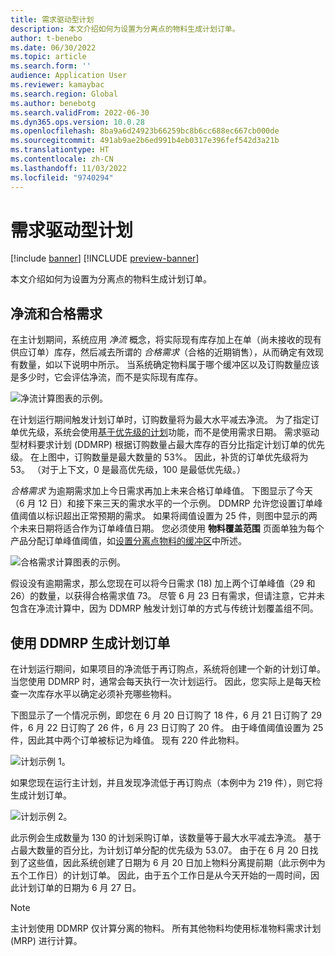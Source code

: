 ```yaml
---
title: 需求驱动型计划
description: 本文介绍如何为设置为分离点的物料生成计划订单。
author: t-benebo
ms.date: 06/30/2022
ms.topic: article
ms.search.form: ''
audience: Application User
ms.reviewer: kamaybac
ms.search.region: Global
ms.author: benebotg
ms.search.validFrom: 2022-06-30
ms.dyn365.ops.version: 10.0.28
ms.openlocfilehash: 8ba9a6d24923b66259bc8b6cc688ec667cb000de
ms.sourcegitcommit: 491ab9ae2b6ed991b4eb0317e396fef542d3a21b
ms.translationtype: HT
ms.contentlocale: zh-CN
ms.lasthandoff: 11/03/2022
ms.locfileid: "9740294"
---
```

# <a name="demand-driven-planning"></a>需求驱动型计划

[!include [banner](../../includes/banner.md)]
[!INCLUDE [preview-banner](../../includes/preview-banner.md)]
<!-- KFM: Preview until further notice -->

本文介绍如何为设置为分离点的物料生成计划订单。

## <a name="net-flow-and-qualified-demand"></a>净流和合格需求

在主计划期间，系统应用 *净流* 概念，将实际现有库存加上在单（尚未接收的现有供应订单）库存，然后减去所谓的 *合格需求*（合格的近期销售），从而确定有效现有数量，如以下说明中所示。 当系统确定物料属于哪个缓冲区以及订购数量应该是多少时，它会评估净流，而不是实际现有库存。

![净流计算图表的示例。](media/ddmrp-net-flow-example.png "净流计算图表的示例")

在计划运行期间触发计划订单时，订购数量将为最大水平减去净流。 为了指定订单优先级，系统会使用[基于优先级的计划](priority-based-planning.md)功能，而不是使用需求日期。 需求驱动型材料要求计划 (DDMRP) 根据订购数量占最大库存的百分比指定计划订单的优先级。 在上图中，订购数量是最大数量的 53%。 因此，补货的订单优先级将为 53。 （对于上下文，0 是最高优先级，100 是最低优先级。）

*合格需求* 为逾期需求加上今日需求再加上未来合格订单峰值。 下图显示了今天（6 月 12 日）和接下来三天的需求水平的一个示例。 DDMRP 允许您设置订单峰值阈值以标识超出正常预期的需求。 如果将阈值设置为 25 件，则图中显示的两个未来日期将适合作为订单峰值日期。 您必须使用 **物料覆盖范围** 页面单独为每个产品分配订单峰值阈值，如[设置分离点物料的缓冲区](ddmrp-buffer-profile-and-levels.md#set-up-buffers)中所述。

![合格需求计算图表的示例。](media/ddmrp-net-qualified-demand-example.png "合格需求计算图表的示例")

假设没有逾期需求，那么您现在可以将今日需求 (18) 加上两个订单峰值（29 和 26）的数量，以获得合格需求值 73。 尽管 6 月 23 日有需求，但请注意，它并未包含在净流计算中，因为 DDMRP 触发计划订单的方式与传统计划覆盖组不同。

## <a name="generating-planned-orders-with-ddmrp"></a>使用 DDMRP 生成计划订单

在计划运行期间，如果项目的净流低于再订购点，系统将创建一个新的计划订单。 当您使用 DDMRP 时，通常会每天执行一次计划运行。 因此，您实际上是每天检查一次库存水平以确定必须补充哪些物料。

下图显示了一个情况示例，即您在 6 月 20 日订购了 18 件，6 月 21 日订购了 29 件，6 月 22 日订购了 26 件，6 月 23 日订购了 20 件。 由于峰值阈值设置为 25 件，因此其中两个订单被标记为峰值。 现有 220 件此物料。

![计划示例 1。](media/ddmrp-planning-example-1.png "计划示例 1")

如果您现在运行主计划，并且发现净流低于再订购点（本例中为 219 件），则它将生成计划订单。

![计划示例 2。](media/ddmrp-planning-example-2.png "计划示例 2")

此示例会生成数量为 130 的计划采购订单，该数量等于最大水平减去净流。 基于占最大数量的百分比，为计划订单分配的优先级为 53.07。 由于在 6 月 20 日找到了这些值，因此系统创建了日期为 6 月 20 日加上物料分离提前期（此示例中为五个工作日）的计划订单。 因此，由于五个工作日是从今天开始的一周时间，因此计划订单的日期为 6 月 27 日。

> [!NOTE]
> 主计划使用 DDMRP 仅计算分离的物料。 所有其他物料均使用标准物料需求计划 (MRP) 进行计算。
